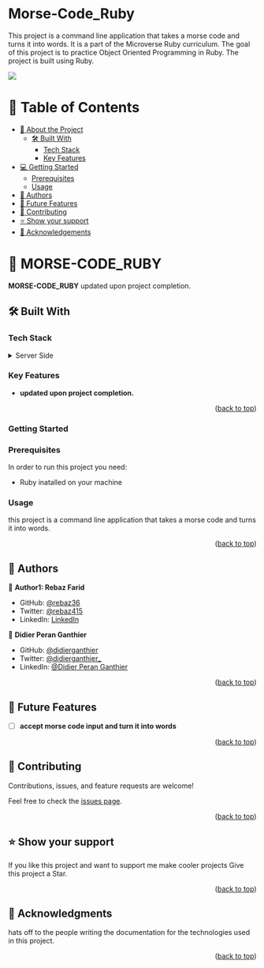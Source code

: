 # Morse-Code_Ruby

<!-- describe the purpose of this project -->

This project is a command line application that takes a morse code and turns it into words. It is a part of the Microverse Ruby curriculum. The goal of this project is to practice Object Oriented Programming in Ruby. The project is built using Ruby.


![](https://img.shields.io/badge/Microverse-blueviolet)
<a name="readme-top"></a>

<!-- Table of Contents -->
# 📗 Table of Contents

- [📖 About the Project](#about-project)
  - [🛠 Built With](#built-with)
    - [Tech Stack](#tech-stack)
    - [Key Features](#key-features)
  <!-- - [🚀 Live Demo](#live-demo) -->
- [💻 Getting Started](#getting-started)
  - [Prerequisites](#prerequisites)
  <!-- - [Install](#install) -->
  - [Usage](#usage)
  <!-- - [Run tests](#run-tests)
  - [Deployment](#triangular_flag_on_post-deployment) -->
- [👥 Authors](#authors)
- [🔭 Future Features](#future-features)
- [🤝 Contributing](#contributing)
- [⭐️ Show your support](#support)
- [🙏 Acknowledgements](#acknowledgements)
<!-- - [📝 License](#license) -->

<!-- PROJECT DESCRIPTION -->

# 📖 MORSE-CODE_RUBY <a name="about-project"></a>

**MORSE-CODE_RUBY** updated upon project completion.

## 🛠 Built With <a name="built-with"></a>

### Tech Stack <a name="tech-stack"></a>

<details>
  <summary>Server Side</summary>
  <ul>
    <li><a href="https://www.ruby-lang.org/en/">RUBY</a></li>
  </ul>
</details>

<!-- Features -->

### Key Features <a name="key-features"></a>

- **updated upon project completion.**


<p align="right">(<a href="#readme-top">back to top</a>)</p>

<!-- LIVE DEMO

## 🚀 Live Demo <a name="live-demo"></a>

- [updated upon project completion.]()

<p align="right">(<a href="#readme-top">back to top</a>)</p> -->

<!-- GETTING STARTED -->
### Getting Started <a name="getting-started"></a>

### Prerequisites

In order to run this project you need:

- Ruby inatalled on your machine

<!-- ### Setup

Clone this repository to your desired folder:


Example commands:

```
  cd Morse-Code_Ruby
  git clone git@github.com:rebaz36/React-Capstone.git
``` -->

### Usage

this project is a command line application that takes a morse code and turns it into words.

<!-- ### Run

Example commands:

```
  ruby ruby.rb
``` -->


<p align="right">(<a href="#readme-top">back to top</a>)</p>

<!-- AUTHORS -->

## 👥 Authors <a name="authors"></a>

👤 **Author1: Rebaz Farid**

- GitHub: [@rebaz36](https://github.com/rebaz36)
- Twitter: [@rebaz415](https://twitter.com/rebaz415)
- LinkedIn: [LinkedIn](https://www.linkedin.com/in/rebazf/)

👤 **Didier Peran Ganthier**

- GitHub: [@didierganthier](https://github.com/didierganthier)
- Twitter: [@didierganthier_](https://twitter.com/didierganthier_)
- LinkedIn: [@Didier Peran Ganthier](https://linkedin.com/in/didierganthier)

<p align="right">(<a href="#readme-top">back to top</a>)</p>

<!-- FUTURE FEATURES -->

## 🔭 Future Features <a name="future-features"></a>

- [ ] **accept morse code input and turn it into words**

<p align="right">(<a href="#readme-top">back to top</a>)</p>

<!-- CONTRIBUTING -->

## 🤝 Contributing <a name="contributing"></a>

Contributions, issues, and feature requests are welcome!

Feel free to check the [issues page](../../issues/).

<p align="right">(<a href="#readme-top">back to top</a>)</p>

<!-- SUPPORT -->

## ⭐️ Show your support <a name="support"></a>

If you like this project and want to support me make cooler projects Give this project a Star.

<p align="right">(<a href="#readme-top">back to top</a>)</p>

<!-- ACKNOWLEDGEMENTS -->

## 🙏 Acknowledgments <a name="acknowledgements"></a>

hats off to the people writing the documentation for the technologies used in this project.

<p align="right">(<a href="#readme-top">back to top</a>)</p>
